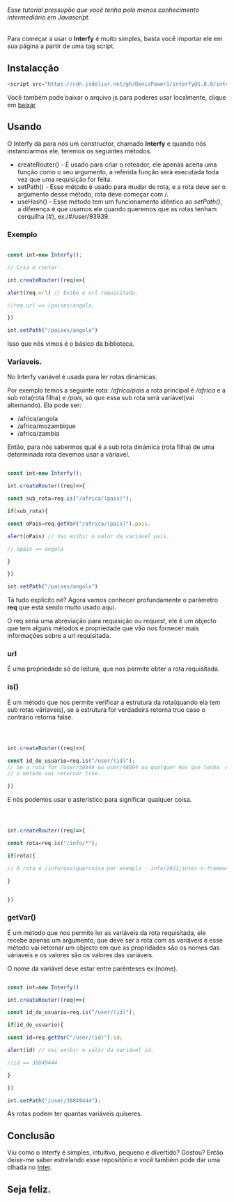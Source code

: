 
###### Esse tutorial pressupõe que você tenha pelo menos conhecimento intermediário em Javascript.

Para começar a usar o **Interfy** é muito simples, basta você importar ele em sua página a partir de uma tag script.

## Instalacção

```Javascript
<script src="https://cdn.jsdelivr.net/gh/DenisPower1/interfy@1.0.0/interfy.js"></script>
```

Você também pode baixar o arquivo js para poderes usar localmente, clique em [baixar](https://github.com/DenisPower1/interfy/releases/download/v1.0.0/interfy.min.js)

## Usando

O Interfy dá para nós um constructor, chamado **Interfy** e quando nós instanciarmos ele, teremos os seguintes métodos.

* createRouter() - É usado para criar o roteador, ele apenas aceita uma função como o seu argumento, a referida função será executada toda vez que uma requisição for feita.
* setPath() - Esse método é usado para mudar de rota, e a rota deve ser o argumento desse método, rota deve começar com /.
* useHash() - Esse método tem um funcionamento idêntico ao *setPath()*, a diferença é que usamos ele quando queremos que as rotas tenham cerquilha (#), ex:/#/user/93939.

### Exemplo

```Javascript

const int=new Interfy();

// Cria o router.

int.createRouter((req)=>{

alert(req.url) // Exibe a url requisitada.

//req.url == /paises/angola.

})

int.setPath("/paises/angola")


```

Isso que nós vimos é o básico da biblioteca.

### Varíaveis.

No Interfy variável é usada para ler rotas dinámicas.

Por exemplo temos a seguinte rota: */africa/pais* a rota principal é */africa* e a sub rota(rota filha) e */pais*, só que essa sub rota
será variável(vai alternando). Ela pode ser:

* /africa/angola
* /africa/mozambique
* /africa/zambia

Então, para nós sabermos qual é a sub rota dinámica (rota filha) de uma determinada rota devemos usar a váriavel.



```Javascript

const int=new Interfy();

int.createRouter((req)=>{

const sub_rota=req.is("/africa/(pais)");

if(sub_rota){

const oPais=req.getVar("/africa/(pais)").pais.

alert(oPais) // Vai exibir o valor da variável pais.

// opais == angola

}

})

int.setPath("/paises/angola")


```


Tá tudo explicíto né? Agora vamos conhecer profundamente o parámetro **req** que está sendo muito usado aqui.

O req seria uma abreviação para requisição ou request, ele é um objecto que tem alguns métodos e propriedade que vão nos fornecer mais informações sobre a url requisitada.

### url 

É uma propriedade só de leitura, que nos permite obter a rota requisitada.

### is() 

É um método que nos permite verificar a estrutura da rota(quando ela tem sub rotas váriaveis), se a estrutura for verdadeira retorna true caso o contrário retorna false.



```Javascript



int.createRouter((req)=>{

const id_do_usuario=req.is("/user/(id)");
// Se a rota for /user/38849 ou user/48894 ou qualquer mas que tenha  esssa estrutura(/user/qualquerValor) 
// o método vai retornar true.

})
```

E nós podemos usar o asterístico para significar qualquer coisa.

```Javascript



int.createRouter((req)=>{

const rota=req.is("/info/*");

if(rota){

// A rota é /info/qualquercoisa por exemplo : info/2021/inter-o-framework-js-simples.

}


})
```

### getVar() 

É um método que nos permite ler as variáveis da rota requisitada, ele recebe apenas um argumento, que deve ser a rota com as variáveis e esse método vai retornar um objecto em que as propridades são os nomes das váriaveis e os valores são os valores das variáveis.

O nome da variável deve estar entre parênteses ex:(nome).


```Javascript

const int=new Interfy()

int.createRouter((req)=>{

const id_do_usuario=req.is("/user/(id)");

if(id_do_usuario){

const id=req.getVar("/user/(id)").id;

alert(id) // vai exibir o valor da variável id.

//id == 38849444

}

})

int.setPath("/user/38849444");

```

As rotas podem ter quantas variáveis quiseres.

## Conclusão

Viu como o Interfy é simples, intuitivo, pequeno e divertido? Gostou? Então deixe-me saber estrelando esse repositório e você também pode dar uma olhada no [Inter](https://github.com/DenisPower1/inter).


## Seja feliz.

